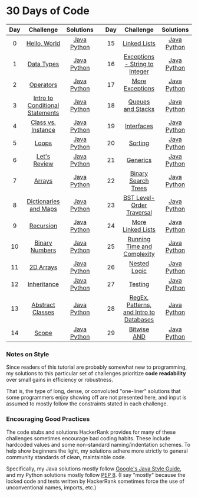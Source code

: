 # 30 Days of Code

| Day |                                              Challenge                                             |                                                                                                                                            Solutions                                                                                                                                            |   | Day |                                                Challenge                                                |                                                                                                                                                            Solutions                                                                                                                                                            |
|:---:|:--------------------------------------------------------------------------------------------------:|:-----------------------------------------------------------------------------------------------------------------------------------------------------------------------------------------------------------------------------------------------------------------------------------------------:|:-:|:---:|:-------------------------------------------------------------------------------------------------------:|:-------------------------------------------------------------------------------------------------------------------------------------------------------------------------------------------------------------------------------------------------------------------------------------------------------------------------------:|
|  0  |                [Hello, World](https://www.hackerrank.com/challenges/30-hello-world)                |                      [Java](https://github.com/clfm/HackerRank/blob/master/30%20Days%20of%20Code/Day%2000%20-%20Hello%2C%20World/Solution.java) [Python](https://github.com/clfm/HackerRank/blob/master/30%20Days%20of%20Code/Day%2000%20-%20Hello%2C%20World/solution.py)                      |   |  15 |                   [Linked Lists](https://www.hackerrank.com/challenges/30-linked-list)                  |                                        [Java](https://github.com/clfm/HackerRank/blob/master/30%20Days%20of%20Code/Day%2015%20-%20Linked%20Lists/Solution.java) [Python](https://github.com/clfm/HackerRank/blob/master/30%20Days%20of%20Code/Day%2015%20-%20Linked%20Lists/solution.py)                                        |
|  1  |                  [Data Types](https://www.hackerrank.com/challenges/30-data-types)                 |                          [Java](https://github.com/clfm/HackerRank/blob/master/30%20Days%20of%20Code/Day%2001%20-%20Data%20Types/Solution.java) [Python](https://github.com/clfm/HackerRank/blob/master/30%20Days%20of%20Code/Day%2001%20-%20Data%20Types/solution.py)                          |   |  16 | [Exceptions - String to Integer](https://www.hackerrank.com/challenges/30-exceptions-string-to-integer) |                [Java](https://github.com/clfm/HackerRank/blob/master/30%20Days%20of%20Code/Day%2016%20-%20Exceptions%20-%20String%20to%20Integer/Solution.java) [Python](https://github.com/clfm/HackerRank/blob/master/30%20Days%20of%20Code/Day%2016%20-%20Exceptions%20-%20String%20to%20Integer/solution.py)                |
|  2  |                   [Operators](https://www.hackerrank.com/challenges/30-operators)                  |                             [Java](https://github.com/clfm/HackerRank/blob/master/30%20Days%20of%20Code/Day%2002%20-%20Operators/Solution.java) [Python](https://github.com/clfm/HackerRank/blob/master/30%20Days%20of%20Code/Day%2002%20-%20Operators/solution.py)                             |   |  17 |               [More Exceptions](https://www.hackerrank.com/challenges/30-more-exceptions)               |                                     [Java](https://github.com/clfm/HackerRank/blob/master/30%20Days%20of%20Code/Day%2017%20-%20More%20Exceptions/Solution.java) [Python](https://github.com/clfm/HackerRank/blob/master/30%20Days%20of%20Code/Day%2017%20-%20More%20Exceptions/solution.py)                                     |
|  3  | [Intro to Conditional Statements](https://www.hackerrank.com/challenges/30-conditional-statements) | [Java](https://github.com/clfm/HackerRank/blob/master/30%20Days%20of%20Code/Day%2003%20-%20Intro%20to%20Conditional%20Statements/Solution.java) [Python](https://github.com/clfm/HackerRank/blob/master/30%20Days%20of%20Code/Day%2003%20-%20Intro%20to%20Conditional%20Statements/solution.py) |   |  18 |               [Queues and Stacks](https://www.hackerrank.com/challenges/30-queues-stacks)               |                                 [Java](https://github.com/clfm/HackerRank/blob/master/30%20Days%20of%20Code/Day%2018%20-%20Queues%20and%20Stacks/Solution.java) [Python](https://github.com/clfm/HackerRank/blob/master/30%20Days%20of%20Code/Day%2018%20-%20Queues%20and%20Stacks/solution.py)                                 |
|  4  |          [Class vs. Instance](https://www.hackerrank.com/challenges/30-class-vs-instance)          |                 [Java](https://github.com/clfm/HackerRank/blob/master/30%20Days%20of%20Code/Day%2004%20-%20Class%20vs.%20Instance/Person.java) [Python](https://github.com/clfm/HackerRank/blob/master/30%20Days%20of%20Code/Day%2004%20-%20Class%20vs.%20Instance/solution.py)                 |   |  19 |                    [Interfaces](https://www.hackerrank.com/challenges/30-interfaces)                    |                                            [Java](https://github.com/clfm/HackerRank/blob/master/30%20Days%20of%20Code/Day%2019%20-%20Interfaces/Solution.java) [Python](https://github.com/clfm/HackerRank/blob/master/30%20Days%20of%20Code/Day%2019%20-%20Interfaces/solution.py)                                            |
|  5  |                       [Loops](https://www.hackerrank.com/challenges/30-loops)                      |                                 [Java](https://github.com/clfm/HackerRank/blob/master/30%20Days%20of%20Code/Day%2005%20-%20Loops/Solution.java) [Python](https://github.com/clfm/HackerRank/blob/master/30%20Days%20of%20Code/Day%2005%20-%20Loops/solution.py)                                 |   |  20 |                       [Sorting](https://www.hackerrank.com/challenges/30-sorting)                       |                                               [Java](https://github.com/clfm/HackerRank/blob/master/30%20Days%20of%20Code/Day%2020%20-%20Sorting/Solution.java) [Python](https://github.com/clfm/HackerRank/blob/master/30%20Days%20of%20Code/Day%2020%20-%20Sorting/solution.py)                                               |
|  6  |                [Let's Review](https://www.hackerrank.com/challenges/30-review-loop)                |                        [Java](https://github.com/clfm/HackerRank/blob/master/30%20Days%20of%20Code/Day%2006%20-%20Let's%20Review/Solution.java) [Python](https://github.com/clfm/HackerRank/blob/master/30%20Days%20of%20Code/Day%2006%20-%20Let's%20Review/solution.py)                        |   |  21 |                      [Generics](https://www.hackerrank.com/challenges/30-generics)                      |                                              [Java](https://github.com/clfm/HackerRank/blob/master/30%20Days%20of%20Code/Day%2021%20-%20Generics/Solution.java) [Python](https://github.com/clfm/HackerRank/blob/master/30%20Days%20of%20Code/Day%2021%20-%20Generics/solution.py)                                              |
|  7  |                      [Arrays](https://www.hackerrank.com/challenges/30-arrays)                     |                                [Java](https://github.com/clfm/HackerRank/blob/master/30%20Days%20of%20Code/Day%2007%20-%20Arrays/Solution.java) [Python](https://github.com/clfm/HackerRank/blob/master/30%20Days%20of%20Code/Day%2007%20-%20Arrays/solution.py)                                |   |  22 |           [Binary Search Trees](https://www.hackerrank.com/challenges/30-binary-search-trees)           |                               [Java](https://github.com/clfm/HackerRank/blob/master/30%20Days%20of%20Code/Day%2022%20-%20Binary%20Search%20Trees/Solution.java) [Python](https://github.com/clfm/HackerRank/blob/master/30%20Days%20of%20Code/Day%2022%20-%20Binary%20Search%20Trees/solution.py)                               |
|  8  |       [Dictionaries and Maps](https://www.hackerrank.com/challenges/30-dictionaries-and-maps)      |             [Java](https://github.com/clfm/HackerRank/blob/master/30%20Days%20of%20Code/Day%2008%20-%20Dictionaries%20and%20Maps/Solution.java) [Python](https://github.com/clfm/HackerRank/blob/master/30%20Days%20of%20Code/Day%2008%20-%20Dictionaries%20and%20Maps/solution.py)             |   |  23 |            [BST Level-Order Traversal](https://www.hackerrank.com/challenges/30-binary-trees)           |                         [Java](https://github.com/clfm/HackerRank/blob/master/30%20Days%20of%20Code/Day%2023%20-%20BST%20Level-Order%20Traversal/Solution.java) [Python](https://github.com/clfm/HackerRank/blob/master/30%20Days%20of%20Code/Day%2023%20-%20BST%20Level-Order%20Traversal/solution.py)                         |
|  9  |                   [Recursion](https://www.hackerrank.com/challenges/30-recursion)                  |                             [Java](https://github.com/clfm/HackerRank/blob/master/30%20Days%20of%20Code/Day%2009%20-%20Recursion/Solution.java) [Python](https://github.com/clfm/HackerRank/blob/master/30%20Days%20of%20Code/Day%2009%20-%20Recursion/solution.py)                             |   |  24 |            [More Linked Lists](https://www.hackerrank.com/challenges/30-linked-list-deletion)           |                                 [Java](https://github.com/clfm/HackerRank/blob/master/30%20Days%20of%20Code/Day%2024%20-%20More%20Linked%20Lists/Solution.java) [Python](https://github.com/clfm/HackerRank/blob/master/30%20Days%20of%20Code/Day%2024%20-%20More%20Linked%20Lists/solution.py)                                 |
|  10 |              [Binary Numbers](https://www.hackerrank.com/challenges/30-binary-numbers)             |                      [Java](https://github.com/clfm/HackerRank/blob/master/30%20Days%20of%20Code/Day%2010%20-%20Binary%20Numbers/Solution.java) [Python](https://github.com/clfm/HackerRank/blob/master/30%20Days%20of%20Code/Day%2010%20-%20Binary%20Numbers/solution.py)                      |   |  25 |   [Running Time and Complexity](https://www.hackerrank.com/challenges/30-running-time-and-complexity)   |                     [Java](https://github.com/clfm/HackerRank/blob/master/30%20Days%20of%20Code/Day%2025%20-%20Running%20Time%20and%20Complexity/Solution.java) [Python](https://github.com/clfm/HackerRank/blob/master/30%20Days%20of%20Code/Day%2025%20-%20Running%20Time%20and%20Complexity/solution.py)                     |
|  11 |                   [2D Arrays](https://www.hackerrank.com/challenges/30-2d-arrays)                  |                           [Java](https://github.com/clfm/HackerRank/blob/master/30%20Days%20of%20Code/Day%2011%20-%202D%20Arrays/Solution.java) [Python](https://github.com/clfm/HackerRank/blob/master/30%20Days%20of%20Code/Day%2011%20-%202D%20Arrays/solution.py)                           |   |  26 |                  [Nested Logic](https://www.hackerrank.com/challenges/30-nested-logic)                  |                                        [Java](https://github.com/clfm/HackerRank/blob/master/30%20Days%20of%20Code/Day%2026%20-%20Nested%20Logic/Solution.java) [Python](https://github.com/clfm/HackerRank/blob/master/30%20Days%20of%20Code/Day%2026%20-%20Nested%20Logic/solution.py)                                        |
|  12 |                 [Inheritance](https://www.hackerrank.com/challenges/30-inheritance)                |                           [Java](https://github.com/clfm/HackerRank/blob/master/30%20Days%20of%20Code/Day%2012%20-%20Inheritance/Solution.java) [Python](https://github.com/clfm/HackerRank/blob/master/30%20Days%20of%20Code/Day%2012%20-%20Inheritance/solution.py)                           |   |  27 |                       [Testing](https://www.hackerrank.com/challenges/30-testing)                       |                                               [Java](https://github.com/clfm/HackerRank/blob/master/30%20Days%20of%20Code/Day%2027%20-%20Testing/Solution.java) [Python](https://github.com/clfm/HackerRank/blob/master/30%20Days%20of%20Code/Day%2027%20-%20Testing/solution.py)                                               |
|  13 |            [Abstract Classes](https://www.hackerrank.com/challenges/30-abstract-classes)           |                    [Java](https://github.com/clfm/HackerRank/blob/master/30%20Days%20of%20Code/Day%2013%20-%20Abstract%20Classes/Solution.java) [Python](https://github.com/clfm/HackerRank/blob/master/30%20Days%20of%20Code/Day%2013%20-%20Abstract%20Classes/solution.py)                    |   |  28 |    [RegEx, Patterns, and Intro to Databases](https://www.hackerrank.com/challenges/30-regex-patterns)   | [Java](https://github.com/clfm/HackerRank/blob/master/30%20Days%20of%20Code/Day%2028%20-%20RegEx%2C%20Patterns%2C%20and%20Intro%20to%20Databases/Solution.java) [Python](https://github.com/clfm/HackerRank/blob/master/30%20Days%20of%20Code/Day%2028%20-%20RegEx%2C%20Patterns%2C%20and%20Intro%20to%20Databases/solution.py) |
|  14 |                       [Scope](https://www.hackerrank.com/challenges/30-scope)                      |                                 [Java](https://github.com/clfm/HackerRank/blob/master/30%20Days%20of%20Code/Day%2014%20-%20Scope/Solution.java) [Python](https://github.com/clfm/HackerRank/blob/master/30%20Days%20of%20Code/Day%2014%20-%20Scope/solution.py)                                 |   |  29 |                   [Bitwise AND](https://www.hackerrank.com/challenges/30-bitwise-and)                   |                                         [Java](https://github.com/clfm/HackerRank/blob/master/30%20Days%20of%20Code/Day%2029%20-%20Bitwise%20AND/Solution.java) [Python](https://github.com/clfm/HackerRank/blob/master/30%20Days%20of%20Code/Day%2029%20-%20Bitwise%20AND/solution.py)                                         |

### Notes on Style

Since readers of this tutorial are probably somewhat new to programming, my solutions to this particular set of challenges prioritize **code readability** over small gains in efficiency or robustness.

That is, the type of long, dense, or convoluted "one-liner" solutions that some programmers enjoy showing off are not presented here, and input is assumed to mostly follow the constraints stated in each challenge.

### Encouraging Good Practices

The code stubs and solutions HackerRank provides for many of these challenges sometimes encourage bad coding habits. These include hardcoded values and some non-standard naming/indentation schemes. To help show beginners the light, my solutions adhere more strictly to general community standards of clean, maintainble code.

Specifically, my Java solutions mostly follow [Google's Java Style Guide](https://google.github.io/styleguide/javaguide.html), and my Python solutions mostly follow [PEP 8](https://www.python.org/dev/peps/pep-0008/). (I say "mostly" because the locked code and tests written by HackerRank sometimes force the use of unconventional names, imports, etc.)
